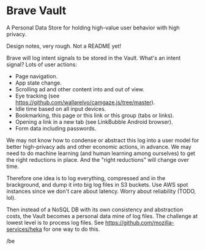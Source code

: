 # Brave Vault

A Personal Data Store for holding high-value user behavior with high privacy.

Design notes, very rough. Not a README yet!

Brave will log intent signals to be stored in the Vault. What's an intent signal? Lots of user actions:

* Page navigation.
* App state change.
* Scrolling ad and other content into and out of view.
* Eye tracking (see https://github.com/wallarelvo/camgaze.js/tree/master).
* Idle time based on all input devices.
* Bookmarking, this page or this link or this group (tabs or links).
* Opening a link in a new tab (see LinkBubble Android browser).
* Form data including passwords.

We may not know how to condense or abstract this log into a user model for better high-privacy ads and other economic actions, in advance. We may need to do machine learning (and human learning among ourselves) to get the right reductions in place. And the "right reductions" will change over time.

Therefore one idea is to log everything, compressed and in the brackground, and dump it into big log files in S3 buckets. Use AWS spot instances since we don't care about latency. Worry about reliability (TODO, lol).

Then instead of a NoSQL DB with its own consistency and abstraction costs, the Vault becomes a personal data mine of log files. The challenge at lowest level is to process log files. See https://github.com/mozilla-services/heka for one way to do this.

/be
